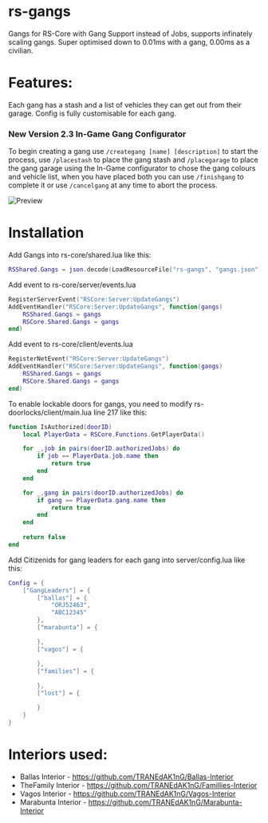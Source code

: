 # rs-gangs
Gangs for RS-Core with Gang Support instead of Jobs, supports infinately scaling gangs. Super optimised down to 0.01ms with a gang, 0.00ms as a civilian.

# Features:

Each gang has a stash and a list of vehicles they can get out from their garage. Config is fully customisable for each gang.

### New Version 2.3 In-Game Gang Configurator

To begin creating a gang use `/creategang [name] [description]` to start the process, use `/placestash` to place the gang stash and `/placegarage` to place the gang garage using the In-Game configurator to chose the gang colours and vehicle list, when you have placed both you can use `/finishgang` to complete it or use `/cancelgang` at any time to abort the process.

![Preview](https://i.imgur.com/vVr0n0W.jpg)

# Installation
Add Gangs into rs-core/shared.lua like this:
```lua
RSShared.Gangs = json.decode(LoadResourceFile("rs-gangs", "gangs.json"))

```
Add event to rs-core/server/events.lua
```lua
RegisterServerEvent("RSCore:Server:UpdateGangs")
AddEventHandler("RSCore:Server:UpdateGangs", function(gangs)
	RSShared.Gangs = gangs
	RSCore.Shared.Gangs = gangs
end)
```
Add event to rs-core/client/events.lua
```lua
RegisterNetEvent("RSCore:Server:UpdateGangs")
AddEventHandler("RSCore:Server:UpdateGangs", function(gangs)
	RSShared.Gangs = gangs
	RSCore.Shared.Gangs = gangs
end)
```

To enable lockable doors for gangs, you need to modify rs-doorlocks/client/main.lua line 217 like this:
```lua
function IsAuthorized(doorID)
	local PlayerData = RSCore.Functions.GetPlayerData()

	for _,job in pairs(doorID.authorizedJobs) do
		if job == PlayerData.job.name then
			return true
		end
	end

	for _,gang in pairs(doorID.authorizedJobs) do
		if gang == PlayerData.gang.name then
			return true
		end
	end
	
	return false
end
```
Add Citizenids for gang leaders for each gang into server/config.lua like this:
```lua
Config = {
	["GangLeaders"] = {
		["ballas"] = {
			"ORJ52463",
			"ABC12345"
		},
		["marabunta"] = {

		},
		["vagos"] = {

		},
		["families"] = {
			
		},
		["lost"] = {

		}
	}
}
```

# Interiors used:

- Ballas Interior - https://github.com/TRANEdAK1nG/Ballas-Interior
- TheFamily Interior - https://github.com/TRANEdAK1nG/Famillies-Interior
- Vagos Interior - https://github.com/TRANEdAK1nG/Vagos-Interior
- Marabunta Interior - https://github.com/TRANEdAK1nG/Marabunta-Interior
